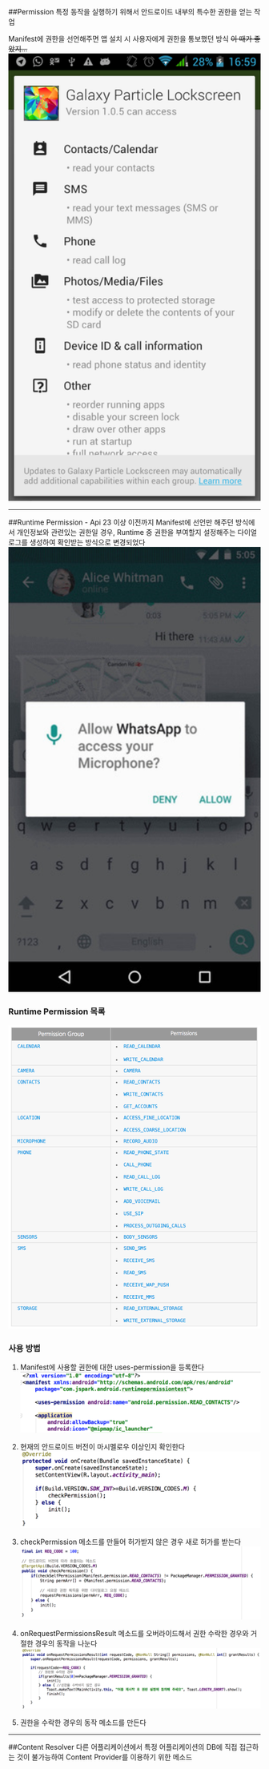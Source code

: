 ##Permission
특정 동작을 실행하기 위해서 안드로이드 내부의 특수한 권한을 얻는 작업

Manifest에 권한을 선언해주면 앱 설치 시 사용자에게 권한을 통보했던 방식 <del>이 때가 좋았지...</del>
![api22](https://github.com/Ekutz/Fast_Campus_JS/blob/master/170201/imgs/api22.png?raw=true)

---

##Runtime Permission - Api 23 이상
이전까지 Manifest에 선언만 해주던 방식에서 개인정보와 관련있는 권한일 경우, Runtime 중 권한을 부여할지 설정해주는 다이얼로그를 생성하여 확인받는 방식으로 변경되었다  
![api23](https://github.com/Ekutz/Fast_Campus_JS/blob/master/170201/imgs/api23.png?raw=true)

### Runtime Permission 목록
![permissions](https://github.com/Ekutz/Fast_Campus_JS/blob/master/170201/imgs/permissions.png?raw=true)

### 사용 방법
1. Manifest에 사용할 권한에 대한 uses-permission을 등록한다
![step1](https://github.com/Ekutz/Fast_Campus_JS/blob/master/170201/imgs/step1.png?raw=true)

2. 현재의 안드로이드 버전이 마시멜로우 이상인지 확인한다  
![step2](https://github.com/Ekutz/Fast_Campus_JS/blob/master/170201/imgs/step2.png?raw=true)

3. checkPermission 메소드를 만들어 허가받지 않은 경우 새로 허가를 받는다  
![step3](https://github.com/Ekutz/Fast_Campus_JS/blob/master/170201/imgs/step3.png?raw=true)

4. onRequestPermissionsResult 메소드를 오버라이드해서 권한 수락한 경우와 거절한 경우의 동작을 나눈다  
![step4](https://github.com/Ekutz/Fast_Campus_JS/blob/master/170201/imgs/step4.png?raw=true)

5. 권한을 수락한 경우의 동작 메소드를 만든다

---

##Content Resolver
다른 어플리케이션에서 특정 어플리케이션의 DB에 직접 접근하는 것이 불가능하여 Content Provider를 이용하기 위한 메소드